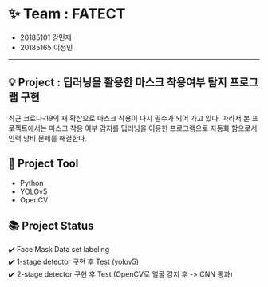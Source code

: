 # :sparkles: Team : FATECT
* 20185101 강민제<br>
* 20185165 이정민
----
## :bulb: Project : 딥러닝을 활용한 마스크 착용여부 탐지 프로그램 구현
최근 코로나-19의 재 확산으로 마스크 착용이 다시 필수가 되어 가고 있다. 따라서 본 프로젝트에서는 마스크 착용 여부 감지를 딥러닝을 이용한 프로그램으로 자동화 함으로서 인력 낭비 문제를 해결한다. 
## :hammer: Project Tool
* Python
* YOLOv5
* OpenCV
## :books: Project Status
:heavy_check_mark: Face Mask Data set labeling<br>
:heavy_check_mark: 1-stage detector 구현 후 Test (yolov5)<br>
:heavy_check_mark: 2-stage detector 구현 후 Test (OpenCV로 얼굴 감지 후 -> CNN 통과)<br>
